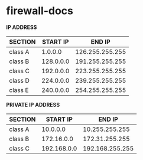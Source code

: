 # firewall-docs

**IP ADDRESS**

| SECTION | START IP | END IP | 
| --------------- | --------------- | --------------- |
| class A | 1.0.0.0 | 126.255.255.255 | 
| class B | 128.0.0.0 | 191.255.255.255 | 
| class C | 192.0.0.0 | 223.255.255.255 | 
| class D | 224.0.0.0 | 239.255.255.255 | 
| class E | 240.0.0.0 | 254.255.255.255 | 


**PRIVATE IP ADDRESS**


| SECTION | START IP | END IP | 
| --------------- | --------------- | --------------- |
| class A | 10.0.0.0 | 10.255.255.255 | 
| class B | 172.16.0.0 | 172.31.255.255 | 
| class C | 192.168.0.0 | 192.168.255.255 | 
